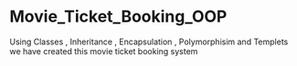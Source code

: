 # Movie_Ticket_Booking_OOP
Using Classes , Inheritance , Encapsulation , Polymorphisim and Templets we have created this movie ticket booking system 
